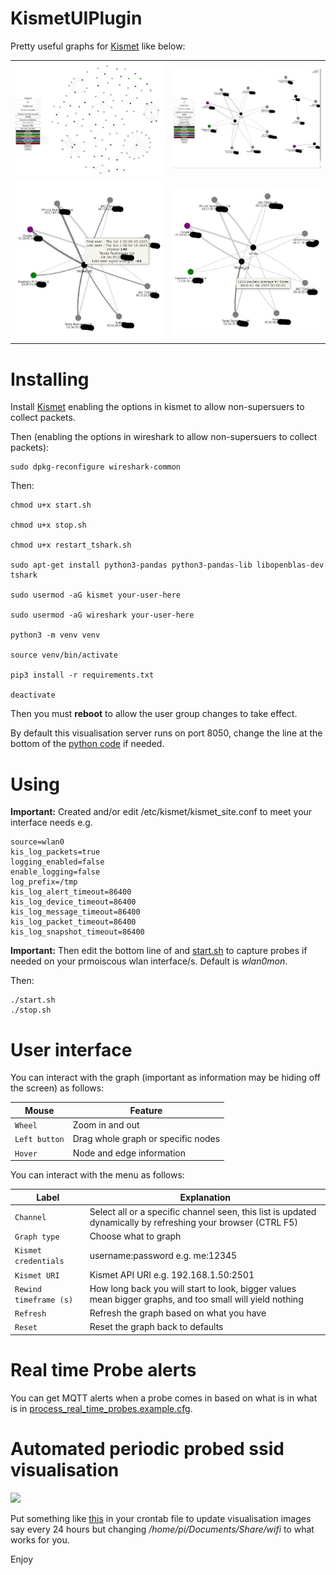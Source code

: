 # KismetUIPlugin

Pretty useful graphs for [Kismet](https://github.com/kismetwireless/kismet) like below:

<table>
  <tr>
    <td><img src="./1.JPG" width="400"</td>
    <td><img src="./2.JPG" width="400"</td>
  </tr>
  <tr>
     <td><img src="./3.JPG" width="400"</td>
     <td><img src="./4.JPG" width="400"</td>
  </tr>
</table>

# Installing

Install [Kismet](https://www.kismetwireless.net/) enabling the options in kismet to allow non-supersuers to collect packets.

Then (enabling the options in wireshark to allow non-supersuers to collect packets):

```console
sudo dpkg-reconfigure wireshark-common
```

Then:

``` console
chmod u+x start.sh

chmod u+x stop.sh

chmod u+x restart_tshark.sh

sudo apt-get install python3-pandas python3-pandas-lib libopenblas-dev tshark

sudo usermod -aG kismet your-user-here

sudo usermod -aG wireshark your-user-here

python3 -m venv venv

source venv/bin/activate

pip3 install -r requirements.txt

deactivate
```

Then you must **reboot** to allow the user group changes to take effect.

By default this visualisation server runs on port 8050, change the line at the bottom of the [python code](./KismetUIPlugin.py) if needed.

# Using

**Important:** Created and/or edit /etc/kismet/kismet_site.conf to meet your interface needs e.g.

``` console
source=wlan0
kis_log_packets=true
logging_enabled=false
enable_logging=false
log_prefix=/tmp
kis_log_alert_timeout=86400
kis_log_device_timeout=86400
kis_log_message_timeout=86400
kis_log_packet_timeout=86400
kis_log_snapshot_timeout=86400

```


**Important:** Then edit the bottom line of and [start.sh](start.sh) to capture probes if needed on your prmoiscous wlan interface/s. Default is *wlan0mon*.

Then:

``` console
./start.sh
./stop.sh
```

# User interface

You can interact with the graph (important as information may be hiding off the screen) as follows:

**Mouse** | **Feature**
----- | -------
```Wheel``` | Zoom in and out
```Left button``` | Drag whole graph or specific nodes
```Hover``` | Node and edge information

You can interact with the menu as follows:

**Label** | **Explanation**
----- | -----------
```Channel``` | Select all or a specific channel seen, this list is updated dynamically by refreshing your browser (CTRL F5)
```Graph type``` | Choose what to graph
```Kismet credentials``` | username:password e.g. me:12345
```Kismet URI``` | Kismet API URI e.g. 192.168.1.50:2501
```Rewind timeframe (s)``` | How long back you will start to look, bigger values mean bigger graphs, and too small will yield nothing
```Refresh``` | Refresh the graph based on what you have
```Reset``` | Reset the graph back to defaults

# Real time Probe alerts

You can get MQTT alerts when a probe comes in based on what is in what is in [process_real_time_probes.example.cfg](process_real_time_probes.example.cfg).

# Automated periodic probed ssid visualisation 

<img src="./example-probes.jpg">

Put something like [this](crontab) in your crontab file to update visualisation images say every 24 hours but changing */home/pi/Documents/Share/wifi* to what works for you.

Enjoy


